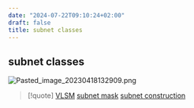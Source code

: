 ```yaml
---
date: "2024-07-22T09:10:24+02:00"
draft: false
title: subnet classes
---
```


## subnet classes

![Pasted_image_20230418132909.png](/Notes/Pasted_image_20230418132909.png)

> \[!quote\] [VLSM](/Notes/posts/for_later/VLSM) [subnet
> mask](/Notes/posts/Network/basic_network_connections/subnet_mask)
> [subnet construction](/Notes/posts/for_later/subnet_construction)
